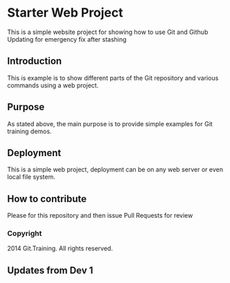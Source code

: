 # Starter Web Project

This is a simple website project for 
showing how to use Git and Github
Updating for emergency fix after stashing

## Introduction

This is example is to show different parts
of the Git repository and various commands
using a web project.

## Purpose

As stated above, the main purpose is to
provide simple examples for Git training
demos.

## Deployment

This is a simple web project, deployment
can be on any web server or even local
file system.

## How to contribute
Please for this repository and then issue 
Pull Requests for review

### Copyright

2014 Git.Training. All rights reserved.


## Updates from Dev 1
